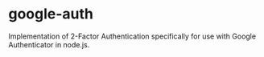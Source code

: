 google-auth
===========

Implementation of 2-Factor Authentication specifically for use with Google Authenticator in node.js.
